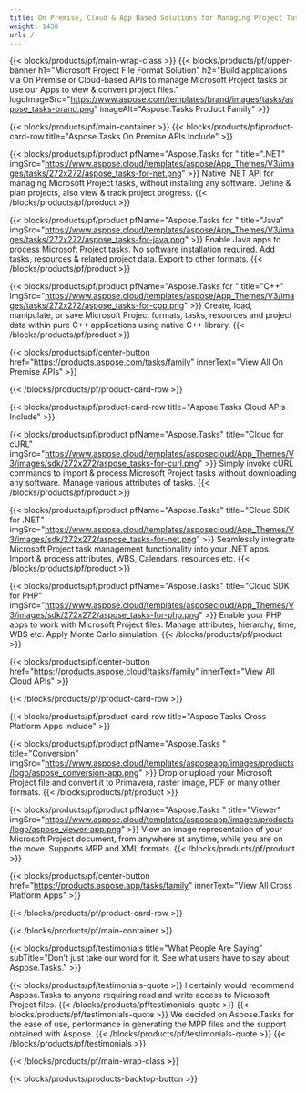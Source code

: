 ```yaml
---
title: On Premise, Cloud & App Based Solutions for Managing Project Tasks 
weight: 1430
url: /
---
```


{{< blocks/products/pf/main-wrap-class >}}
{{< blocks/products/pf/upper-banner h1="Microsoft Project File Format Solution" h2="Build applications via On Premise or Cloud-based APIs to manage Microsoft Project tasks or use our Apps to view & convert project files." logoImageSrc="https://www.aspose.com/templates/brand/images/tasks/aspose_tasks-brand.png" imageAlt="Aspose.Tasks Product Family" >}}

{{< blocks/products/pf/main-container >}}
{{< blocks/products/pf/product-card-row title="Aspose.Tasks On Premise APIs Include" >}}

{{< blocks/products/pf/product pfName="Aspose.Tasks for " title=".NET" imgSrc="https://www.aspose.cloud/templates/aspose/App_Themes/V3/images/tasks/272x272/aspose_tasks-for-net.png" >}}
Native .NET API for managing Microsoft Project tasks, without installing any software. Define & plan projects, also view & track project progress.
{{< /blocks/products/pf/product >}}

{{< blocks/products/pf/product pfName="Aspose.Tasks for " title="Java" imgSrc="https://www.aspose.cloud/templates/aspose/App_Themes/V3/images/tasks/272x272/aspose_tasks-for-java.png" >}}
Enable Java apps to process Microsoft Project tasks. No software installation required. Add tasks, resources & related project data. Export to other formats.
{{< /blocks/products/pf/product >}}

{{< blocks/products/pf/product pfName="Aspose.Tasks for " title="C++" imgSrc="https://www.aspose.cloud/templates/aspose/App_Themes/V3/images/tasks/272x272/aspose_tasks-for-cpp.png" >}}
Create, load, manipulate, or save Microsoft Project formats, tasks, resources and project data within pure C++ applications using native C++ library.
{{< /blocks/products/pf/product >}}

{{< blocks/products/pf/center-button href="https://products.aspose.com/tasks/family" innerText="View All On Premise APIs" >}}

{{< /blocks/products/pf/product-card-row >}}

{{< blocks/products/pf/product-card-row title="Aspose.Tasks Cloud APIs Include" >}}

{{< blocks/products/pf/product pfName="Aspose.Tasks" title="Cloud for cURL" imgSrc="https://www.aspose.cloud/templates/asposecloud/App_Themes/V3/images/sdk/272x272/aspose_tasks-for-curl.png" >}}
Simply invoke cURL commands to import & process Microsoft Project tasks without downloading any software. Manage various attributes of tasks.
{{< /blocks/products/pf/product >}}

{{< blocks/products/pf/product pfName="Aspose.Tasks" title="Cloud SDK for .NET" imgSrc="https://www.aspose.cloud/templates/asposecloud/App_Themes/V3/images/sdk/272x272/aspose_tasks-for-net.png" >}}
Seamlessly integrate Microsoft Project task management functionality into your .NET apps. Import & process attributes, WBS, Calendars, resources etc.
{{< /blocks/products/pf/product >}}

{{< blocks/products/pf/product pfName="Aspose.Tasks" title="Cloud SDK for PHP" imgSrc="https://www.aspose.cloud/templates/asposecloud/App_Themes/V3/images/sdk/272x272/aspose_tasks-for-php.png" >}}
Enable your PHP apps to work with Microsoft Project files. Manage attributes, hierarchy, time, WBS etc. Apply Monte Carlo simulation.
{{< /blocks/products/pf/product >}}

{{< blocks/products/pf/center-button href="https://products.aspose.cloud/tasks/family" innerText="View All Cloud APIs" >}}

{{< /blocks/products/pf/product-card-row >}}

{{< blocks/products/pf/product-card-row title="Aspose.Tasks Cross Platform Apps Include" >}}

{{< blocks/products/pf/product pfName="Aspose.Tasks " title="Conversion" imgSrc="https://www.aspose.cloud/templates/asposeapp/images/products/logo/aspose_conversion-app.png" >}}
Drop or upload your Microsoft Project file and convert it to Primavera, raster image, PDF or many other formats.
{{< /blocks/products/pf/product >}}

{{< blocks/products/pf/product pfName="Aspose.Tasks " title="Viewer" imgSrc="https://www.aspose.cloud/templates/asposeapp/images/products/logo/aspose_viewer-app.png" >}}
View an image representation of your Microsoft Project document, from anywhere at anytime, while you are on the move. Supports MPP and XML formats.
{{< /blocks/products/pf/product >}}

{{< blocks/products/pf/center-button href="https://products.aspose.app/tasks/family" innerText="View All Cross Platform Apps" >}}

{{< /blocks/products/pf/product-card-row >}}

{{< /blocks/products/pf/main-container >}}

{{< blocks/products/pf/testimonials title="What People Are Saying" subTitle="Don't just take our word for it. See what users have to say about Aspose.Tasks." >}}

{{< blocks/products/pf/testimonials-quote >}}
I certainly would recommend Aspose.Tasks to anyone requiring read and write access to Microsoft Project files.
{{< /blocks/products/pf/testimonials-quote >}}
{{< blocks/products/pf/testimonials-quote >}}
We decided on Aspose.Tasks for the ease of use, performance in generating the MPP files and the support obtained with Aspose.
{{< /blocks/products/pf/testimonials-quote >}}
{{< /blocks/products/pf/testimonials >}}

{{< /blocks/products/pf/main-wrap-class >}}

{{< blocks/products/products-backtop-button >}}